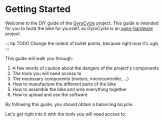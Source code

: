 # Getting Started

Welcome to the DIY guide of the [GyroCycle](/) project. This guide is intended for you to build the bike for yourself, as GyroCycle is an [open-hardware](https://www.oshwa.org/definition/) project.

::: tip TODO
Change the indent of bullet points, because right now it's ugly
:::

This guide will walk you through:

1. A few words of caution about the dangers of the project's components
1. The tools you will need access to
1. The necessary components (motors, microcontroller, ...)
1. How to manufacture the different parts of the bike
1. How to assemble the bike and wire everything together
1. How to upload and use the software

By following this guide, you should obtain a balancing bicycle.

Let's get right into it with the tools you will need access to.